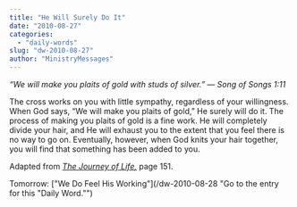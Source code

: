 ```yaml
---
title: "He Will Surely Do It"
date: "2010-08-27"
categories: 
  - "daily-words"
slug: "dw-2010-08-27"
author: "MinistryMessages"
---
```


_“We will make you plaits of gold with studs of silver.” — Song of Songs 1:11_

The cross works on you with little sympathy, regardless of your willingness. When God says, “We will make you plaits of gold,” He surely will do it. The process of making you plaits of gold is a fine work. He will completely divide your hair, and He will exhaust you to the extent that you feel there is no way to go on. Eventually, however, when God knits your hair together, you will find that something has been added to you.

Adapted from _[The Journey of Life](/book-journey/ "Go to the listing for this book.")[,](/book-journey/ "Go to the listing for this book.")_ page 151.

Tomorrow: ["We Do Feel His Working"](/dw-2010-08-28 "Go to the entry for this "Daily Word."")
